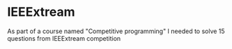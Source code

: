 # IEEExtream
As part of a course named "Competitive programming" I needed to solve 15 questions from IEEExtream competition


